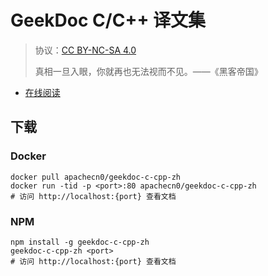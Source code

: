 <!--
    需要填充的占位符：
    
    README.md
    
        GeekDoc C/C++ 译文集：文档中文名
        {nameEn}：文档英文名
        {urlEn}：文档原始链接
        gdcc：域名前缀
        飞龙：负责人名称
        wizardforcel：负责人 Github 用户名
        562826179：负责人 QQ
        geekdoc-c-cpp-zh：ApacheCN 的 Github 仓库名称
        geekdoc-c-cpp-zh：DockerHub 仓库名称
        geekdoc-c-cpp-zh：PYPI 包名称
        geekdoc-c-cpp-zh：NPM 包名称
    
    CNAME
    
        gdcc：域名前缀

    index.html
    
        GeekDoc C/C++ 译文集：文档中文名
        #004eb7：显示颜色
        geekdoc-c-cpp-zh：ApacheCN 的 Github 仓库名称

    asset/docsify-flygon-footer.js
    
        geekdoc-c-cpp-zh：ApacheCN 的 Github 仓库名称
-->

# GeekDoc C/C++ 译文集

> 协议：[CC BY-NC-SA 4.0](http://creativecommons.org/licenses/by-nc-sa/4.0/)
> 
> 真相一旦入眼，你就再也无法视而不见。——《黑客帝国》

* [在线阅读](https://gdcc.flygon.net)

## 下载

### Docker

```
docker pull apachecn0/geekdoc-c-cpp-zh
docker run -tid -p <port>:80 apachecn0/geekdoc-c-cpp-zh
# 访问 http://localhost:{port} 查看文档
```

### NPM

```
npm install -g geekdoc-c-cpp-zh
geekdoc-c-cpp-zh <port>
# 访问 http://localhost:{port} 查看文档
```

